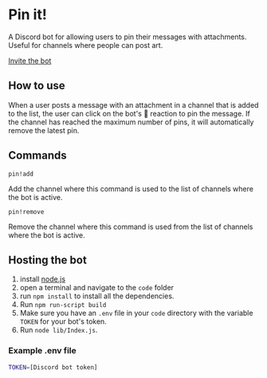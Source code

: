 # Pin it!

A Discord bot for allowing users to pin their messages with attachments. Useful for channels where people can post art.

[Invite the bot](https://discord.com/oauth2/authorize?client_id=803325209657606206&permissions=10304&scope=bot)

## How to use

When a user posts a message with an attachment in a channel that is added to the list, the user can click on the bot's 📌 reaction to pin the message. If the channel has reached the maximum number of pins, it will automatically remove the latest pin.

## Commands

`pin!add`

Add the channel where this command is used to the list of channels where the bot is active.

`pin!remove`

Remove the channel where this command is used from the list of channels where the bot is active.

## Hosting the bot

1. install [node.js](https://nodejs.org/en/)
2. open a terminal and navigate to the `code` folder
3. run `npm install` to install all the dependencies.
4. Run `npm run-script build`
5. Make sure you have an `.env` file in your `code` directory with the variable `TOKEN` for your bot's token.
6. Run `node lib/Index.js`.

### Example .env file

```bash
TOKEN=[Discord bot token]
```